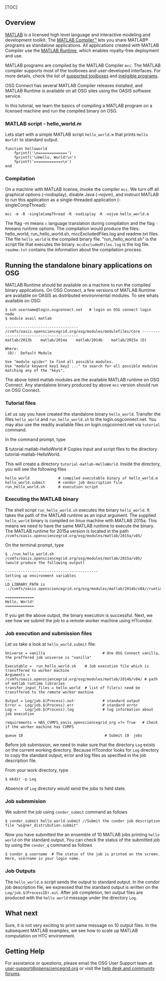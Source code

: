 [title]: - "Basics of compiled MATLAB applications - Hello World example"
[TOC]
 
## Overview

[MATLAB](http://www.mathworks.com/products/matlab/) is a licensed high level language and interactive modeling and development toolkit. The [MATLAB Compiler™](http://www.mathworks.com/products/compiler/) lets you share MATLAB® programs as standalone applications.  All applications created with MATLAB Compiler use the [MATLAB Runtime](http://www.mathworks.com/products/compiler/mcr/), which enables royalty-free deployment and use.  

MATLAB programs are compiled by the MATLAB Compiler `mcc`. The MATLAB compiler supports most of the toolboxes and user-developed  interfaces. For more details, check the list of [supported toolboxes](http://www.mathworks.com/products/compiler/supported/compiler_support.html) and 
[ineligible programs](http://www.mathworks.com/products/ineligible_programs/). 

OSG Connect has several MATLAB Compiler releases installed, and MATLAB Runtime is available on all OSG sites using the OASIS software service. 

In this tutorial, we learn the basics of compiling a MATLAB program on a licensed machine and run the compiled binary on OSG.

### MATLAB script - hello_world.m 

Lets start with a simple MATLAB script `hello_world.m` that prints `Hello World!` to standard output. 
    
    function helloworld
        fprintf('\n=============')
        fprintf('\nHello, World!\n')
        fprintf('=============\n')
    end  

### Compilation 

On a machine with MATLAB license, invoke the compiler `mcc`. We turn off all graphical options (-nodisplay), disable Java (-nojvm), and instruct MATLAB to run this application as a single-threaded application (-singleCompThread):

    mcc -m -R -singleCompThread -R -nodisplay -R -nojvm hello_world.m

The flag -m means `c` language translation during compilation and the flag `-R`means runtime options.  The compilation would produce the files: hello_world, run_hello_world.sh, mccExcludedFiles.log and readme.txt files.  The file `hello_world` is the compiled binary file. "run_hello_world.sh" is the script file that executes the binary. `mccExcludedFiles.log` is the log file. `readme.txt` contains the information about the compilation process. 


## Running the standalone binary applications on OSG

MATLAB Runtime should be available on a machine to run the compiled binary applications. On OSG Connect, a few versions of MATLAB Runtime are available on OASIS as distributed environmental 
modules. To see whats available on OSG:

    $ ssh username@login.osgconnect.net   # login on OSG connect login node
    $ module avail matlab
    
    --------------------------------- /cvmfs/oasis.opensciencegrid.org/osg/modules/modulefiles/Core -----------------------------------------
    matlab/2013b    matlab/2014a    matlab/2014b    matlab/2015a (D)

    Where:
     (D):  Default Module

    Use "module spider" to find all possible modules.
    Use "module keyword key1 key2 ..." to search for all possible modules matching any of the "keys".

The above listed matlab modules are the available MATLAB runtime on OSG Connect. Any standalone binary produced by above `mcc` version  should run on OSG Connect. 

### Tutorial files

Let us say you have created the standalone binary `hello_world`. Transfer the files `hello_world` and `run_hello_world.sh` to the login.osgconnect.net. You may also use the readily available files on login.osgconnect.net via `tutorial` command. 


In the command prompt, type 

$ tutorial matlab-HelloWorld # Copies input and script files to the directory tutorial-matlab-HelloWorld.
 
This will create a directory `tutorial-matlab-HelloWorld`. Inside the directory, you will see the following files
   
    hello_world             # compiled executable binary of hello_world.m
    hello_world.submit      # condor job description file
    run_hello_world.sh      # execution script
### Executing the MATLAB binary

The shell script `run_hello_world.sh` executes the binary `hello_world`. It takes the path of the MATLAB runtime as an 
input argument. The supplied `hello_world` binary is compiled on linux machine with MATLAB 2015a. This means we need to have the same MATLAB 
runtime to execute the binary. The MATLAB runtime for 2015a version is located in the path  `/cvmfs/oasis.opensciencegrid.org/osg/modules/matlab/2015a/v85/`

On the terminal prompt, type

    $ ./run_hello_world.sh /cvmfs/oasis.opensciencegrid.org/osg/modules/matlab/2015a/v85/
    (would produce the following output)

    ------------------------------------------
    Setting up environment variables
    ---
    LD_LIBRARY_PATH is .:/cvmfs/oasis.opensciencegrid.org/osg/modules/matlab/2014b/v84//runtime/glnxa64:/cvmfs/oasis.opensciencegrid.org/osg/modules/matlab/2014b/v84//bin/glnxa64:/cvmfs/oasis.opensciencegrid.org/osg/modules/matlab/2014b/v84//sys/os/glnxa64:/cvmfs/oasis.opensciencegrid.org/osg/modules/matlab/2014b/v84//sys/opengl/lib/glnxa64
    
    =============
    Hello, World!
    =============

If you get the above output, the binary execution is successful. Next, we see how we submit the job to a remote worker machine 
using HTcondor. 

### Job execution and submission files

Let us take a look at `hello_world.submit` file: 

    Universe = vanilla                          # One OSG Connect vanilla, the preffered job universe is "vanilla"

    Executable =  run_hello_world.sh    # Job execution file which is transffered to worker machine
    Arguments = /cvmfs/oasis.opensciencegrid.org/osg/modules/matlab/2014b/v84/ # path of matlab runtime libraries 
    transfer_input_files = hello_world  # list of file(s) need be transffered to the remote worker machine 

    Output = Log/job.$(Process).out⋅            # standard output 
    Error =  Log/job.$(Process).err             # standard error
    Log =    Log/job.$(Process).log             # log information about job execution

    requirements = HAS_CVMFS_oasis_opensciencegrid_org =?= True   # Check if the worker machine has CVMFS 

    queue 10                                     # Submit 10  jobs


Before job submission, we need to make sure that the directory `Log` exists on the current working directory. Because HTcondor looks for 
`Log` directory to copy the standard output, error and log files as specified in the job description file. 

From your work directory, type

    $ mkdir -p Log

Absence of `Log` directory would send the jobs to held state. 

### Job submmision 


We submit the job using `condor_submit` command as follows

	$ condor_submit hello_world.submit //Submit the condor job description file "wigner_distribution.submit"

Now you have submitted the an ensemble of 10 MATLAB jobs printing `hello world` on the standard output. You can check the status of the submitted job by using the `condor_q` command as follows

	$ condor_q username  # The status of the job is printed on the screen. Here, username is your login name.


### Job Outputs 

The `hello_world.m` script sends the output to standard output. In the condor job description file, we expressed that the standard output is written on the `Log/job.$(ProcessID).out`. After job completion, ten output files are produced with the `hello world` message under the directory `Log`. 

## What next 
Sure, it is not very exciting to print same message on 10 output files. In the subsequent MATLAB examples,  we see  how to scale up MATLAB computation on HTC environment. 

## Getting Help
For assistance or questions, please email the OSG User Support team  at [user-support@opensciencegrid.org](mailto:user-support@opensciencegrid.org) or visit the [help desk and community forums](http://support.opensciencegrid.org).
